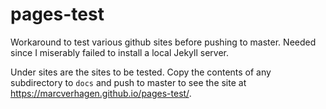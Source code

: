 # pages-test

Workaround to test various github sites before pushing to master. Needed since I miserably failed to install a local Jekyll server.

Under sites are the sites to be tested. Copy the contents of any subdirectory to `docs` and push to master to see the site at https://marcverhagen.github.io/pages-test/.